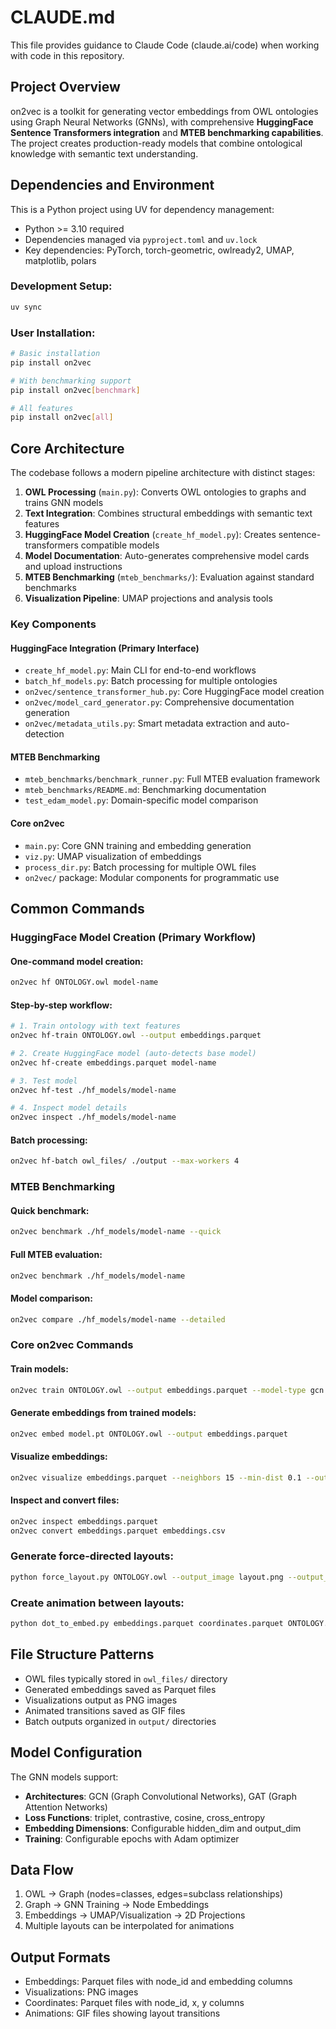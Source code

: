 # CLAUDE.md

This file provides guidance to Claude Code (claude.ai/code) when working with code in this repository.

## Project Overview

on2vec is a toolkit for generating vector embeddings from OWL ontologies using Graph Neural Networks (GNNs), with comprehensive **HuggingFace Sentence Transformers integration** and **MTEB benchmarking capabilities**. The project creates production-ready models that combine ontological knowledge with semantic text understanding.

## Dependencies and Environment

This is a Python project using UV for dependency management:
- Python >= 3.10 required
- Dependencies managed via `pyproject.toml` and `uv.lock`
- Key dependencies: PyTorch, torch-geometric, owlready2, UMAP, matplotlib, polars

### Development Setup:
```bash
uv sync
```

### User Installation:
```bash
# Basic installation
pip install on2vec

# With benchmarking support
pip install on2vec[benchmark]

# All features
pip install on2vec[all]
```

## Core Architecture

The codebase follows a modern pipeline architecture with distinct stages:

1. **OWL Processing** (`main.py`): Converts OWL ontologies to graphs and trains GNN models
2. **Text Integration**: Combines structural embeddings with semantic text features
3. **HuggingFace Model Creation** (`create_hf_model.py`): Creates sentence-transformers compatible models
4. **Model Documentation**: Auto-generates comprehensive model cards and upload instructions
5. **MTEB Benchmarking** (`mteb_benchmarks/`): Evaluation against standard benchmarks
6. **Visualization Pipeline**: UMAP projections and analysis tools

### Key Components

#### HuggingFace Integration (Primary Interface)
- `create_hf_model.py`: Main CLI for end-to-end workflows
- `batch_hf_models.py`: Batch processing for multiple ontologies
- `on2vec/sentence_transformer_hub.py`: Core HuggingFace model creation
- `on2vec/model_card_generator.py`: Comprehensive documentation generation
- `on2vec/metadata_utils.py`: Smart metadata extraction and auto-detection

#### MTEB Benchmarking
- `mteb_benchmarks/benchmark_runner.py`: Full MTEB evaluation framework
- `mteb_benchmarks/README.md`: Benchmarking documentation
- `test_edam_model.py`: Domain-specific model comparison

#### Core on2vec
- `main.py`: Core GNN training and embedding generation
- `viz.py`: UMAP visualization of embeddings
- `process_dir.py`: Batch processing for multiple OWL files
- `on2vec/` package: Modular components for programmatic use

## Common Commands

### HuggingFace Model Creation (Primary Workflow)

#### One-command model creation:
```bash
on2vec hf ONTOLOGY.owl model-name
```

#### Step-by-step workflow:
```bash
# 1. Train ontology with text features
on2vec hf-train ONTOLOGY.owl --output embeddings.parquet

# 2. Create HuggingFace model (auto-detects base model)
on2vec hf-create embeddings.parquet model-name

# 3. Test model
on2vec hf-test ./hf_models/model-name

# 4. Inspect model details
on2vec inspect ./hf_models/model-name
```

#### Batch processing:
```bash
on2vec hf-batch owl_files/ ./output --max-workers 4
```

### MTEB Benchmarking

#### Quick benchmark:
```bash
on2vec benchmark ./hf_models/model-name --quick
```

#### Full MTEB evaluation:
```bash
on2vec benchmark ./hf_models/model-name
```

#### Model comparison:
```bash
on2vec compare ./hf_models/model-name --detailed
```

### Core on2vec Commands

#### Train models:
```bash
on2vec train ONTOLOGY.owl --output embeddings.parquet --model-type gcn --hidden-dim 128 --out-dim 64 --epochs 100
```

#### Generate embeddings from trained models:
```bash
on2vec embed model.pt ONTOLOGY.owl --output embeddings.parquet
```

#### Visualize embeddings:
```bash
on2vec visualize embeddings.parquet --neighbors 15 --min-dist 0.1 --output visualization.png
```

#### Inspect and convert files:
```bash
on2vec inspect embeddings.parquet
on2vec convert embeddings.parquet embeddings.csv
```

### Generate force-directed layouts:
```bash
python force_layout.py ONTOLOGY.owl --output_image layout.png --output_parquet coordinates.parquet
```

### Create animation between layouts:
```bash
python dot_to_embed.py embeddings.parquet coordinates.parquet ONTOLOGY.owl output.parquet animation.gif
```

## File Structure Patterns

- OWL files typically stored in `owl_files/` directory
- Generated embeddings saved as Parquet files
- Visualizations output as PNG images
- Animated transitions saved as GIF files
- Batch outputs organized in `output/` directories

## Model Configuration

The GNN models support:
- **Architectures**: GCN (Graph Convolutional Networks), GAT (Graph Attention Networks)
- **Loss Functions**: triplet, contrastive, cosine, cross_entropy
- **Embedding Dimensions**: Configurable hidden_dim and output_dim
- **Training**: Configurable epochs with Adam optimizer

## Data Flow

1. OWL → Graph (nodes=classes, edges=subclass relationships)
2. Graph → GNN Training → Node Embeddings
3. Embeddings → UMAP/Visualization → 2D Projections
4. Multiple layouts can be interpolated for animations

## Output Formats

- Embeddings: Parquet files with node_id and embedding columns
- Visualizations: PNG images
- Coordinates: Parquet files with node_id, x, y columns
- Animations: GIF files showing layout transitions